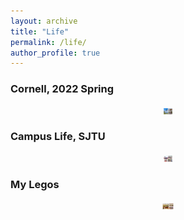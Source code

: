 ```yaml
---
layout: archive
title: "Life"
permalink: /life/
author_profile: true
---
```

### Cornell, 2022 Spring 
<div align="center">
<img src="/_pages/images/WechatIMG980.jpeg" height="10px" alt="图片说明" >
</div>

### Campus Life, SJTU
<div align="center">
<img src="/_pages/images/IMG_8195.JPG" height="10px" alt="图片说明" >
</div>

### My Legos
<div align="center">
<img src="/_pages/images/IMG_7976.JPG" height="10px" alt="图片说明" >
</div>
